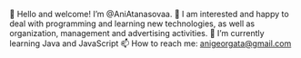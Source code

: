  👋 Hello and welcome! I’m @AniAtanasovaa.
 👀 I am interested and happy to deal with programming and learning new technologies, 
 as well as organization, management and advertising activities.
 🌱 I’m currently learning Java and JavaScript
 📫 How to reach me: anigeorgata@gmail.com

<!---
AniAtanasovaa/AniAtanasovaa is a ✨ special ✨ repository because its `README.md` (this file) appears on your GitHub profile.
You can click the Preview link to take a look at your changes.
--->
